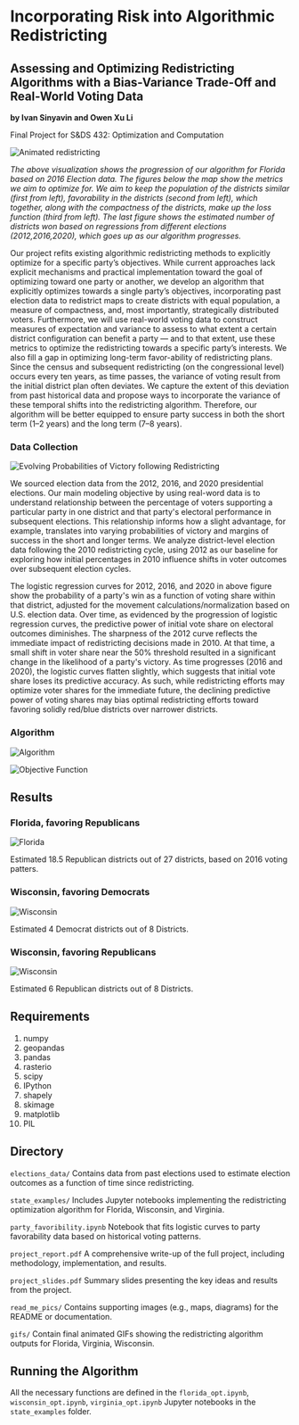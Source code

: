 # Incorporating Risk into Algorithmic Redistricting
## Assessing and Optimizing Redistricting Algorithms with a Bias-Variance Trade-Off and Real-World Voting Data
**by Ivan Sinyavin and Owen Xu Li**
 
Final Project for S&DS 432: Optimization and Computation

![Animated redistricting](gifs/gif/district_optimization.gif)

*The above visualization shows the progression of our algorithm for Florida based on 2016 Election data. The figures below the map show the metrics we aim to optimize for. We aim to keep the population of the districts similar (first from left), favorability in the districts (second from left), which together, along with the compactness of the districts, make up the loss function (third from left). The last figure shows the estimated number of districts won based on regressions from different elections (2012,2016,2020), which goes up as our algorithm progresses.* 

Our project refits existing algorithmic redistricting methods to explicitly optimize for a specific party’s objectives. While current approaches lack explicit mechanisms and practical implementation toward the goal of optimizing toward one party or another, we develop an algorithm that explicitly optimizes towards a single
party’s objectives, incorporating past election data to redistrict maps to create districts with equal
population, a measure of compactness, and, most importantly, strategically distributed voters. Furthermore, we will use real-world voting data to construct measures of expectation and variance to
assess to what extent a certain district configuration can benefit a party — and to that extent,
use these metrics to optimize the redistricting towards a specific party’s interests. We also fill a
gap in optimizing long-term favor-ability of redistricting plans. Since the census and subsequent
redistricting (on the congressional level) occurs every ten years, as time passes, the variance of
voting result from the initial district plan often deviates. We capture the extent of this deviation
from past historical data and propose ways to incorporate the variance of these temporal shifts
into the redistricting algorithm. Therefore, our algorithm will be better equipped to ensure party
success in both the short term (1–2 years) and the long term (7–8 years).

### Data Collection
![Evolving Probabilities of Victory following Redistricting](read_me_pics/logistic_curves.png)

We sourced election data from the 2012, 2016, and 2020 presidential elections. Our main modeling objective by using real-word data is to understand relationship between the percentage of voters supporting a particular party in one district and that party's electoral performance in subsequent elections. This relationship informs how a slight advantage, for example, translates into varying probabilities of victory and margins of success in the short and longer terms. We analyze district-level election data following the 2010 redistricting cycle, using 2012 as our baseline for exploring how initial percentages in 2010 influence shifts in voter outcomes over subsequent election cycles. 

The logistic regression curves for 2012, 2016, and 2020 in above figure show the probability of a party's win as a function of voting share within that district, adjusted for the movement calculations/normalization based on U.S. election data. Over time, as evidenced by the progression of logistic regression curves, the predictive power of initial vote share on electoral outcomes diminishes. The sharpness of the 2012 curve reflects the immediate impact of redistricting decisions made in 2010. At that time, a small shift in voter share near the 50% threshold resulted in a significant change in the likelihood of a party's victory. As time progresses (2016 and 2020), the logistic curves flatten slightly, which suggests that initial vote share loses its predictive accuracy. As such, while redistricting efforts may optimize voter shares for the immediate future, the declining predictive power of voting shares may bias optimal redistricting efforts toward favoring solidly red/blue districts over narrower districts.

### Algorithm

![Algorithm](read_me_pics/algorithm.png)

![Objective Function](read_me_pics/objective_function.png)

## Results

### Florida, favoring Republicans

![Florida](read_me_pics/florida_1.png)

Estimated 18.5 Republican districts out of 27 districts, based on 2016 voting patters. 

### Wisconsin, favoring Democrats

![Wisconsin](read_me_pics/wisconsin_1.png)

Estimated 4 Democrat districts out of 8 Districts.

### Wisconsin, favoring Republicans

![Wisconsin](read_me_pics/wisconsin_2.png)

Estimated 6 Republican districts out of 8 Districts.

## Requirements
1. numpy
2. geopandas
3. pandas
4. rasterio
5. scipy
6. IPython
7. shapely
8. skimage
9. matplotlib
10. PIL

## Directory

`elections_data/`
Contains data from past elections used to estimate election outcomes as a function of time since redistricting.

`state_examples/`
Includes Jupyter notebooks implementing the redistricting optimization algorithm for Florida, Wisconsin, and Virginia.

`party_favoribility.ipynb`
Notebook that fits logistic curves to party favorability data based on historical voting patterns.

`project_report.pdf`
A comprehensive write-up of the full project, including methodology, implementation, and results.

`project_slides.pdf`
Summary slides presenting the key ideas and results from the project.

`read_me_pics/`
Contains supporting images (e.g., maps, diagrams) for the README or documentation.

`gifs/`
Contain final animated GIFs showing the redistricting algorithm outputs for Florida, Virginia, Wisconsin.

## Running the Algorithm
All the necessary functions are defined in the `florida_opt.ipynb`, `wisconsin_opt.ipynb`, `virginia_opt.ipynb` Jupyter notebooks in the `state_examples` folder. 
 
